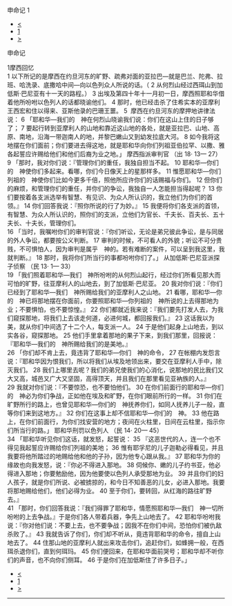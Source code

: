 ﻿





 申命记 1




* [<](bible/NUM36.md)
* [1](bible/DEU.md)
* [>](bible/DEU02.md)



申命记 
 
1摩西回忆  
1 以下所记的是摩西在约旦河东的旷野、疏弗对面的亚拉巴—就是巴兰、陀弗、拉班、哈洗录、底撒哈中间—向以色列众人所说的话。（ 
2 从何烈山经过西珥山到加低斯·巴尼亚有十一天的路程。） 
3 出埃及第四十年十一月初一日，摩西照耶和华借着他所吩咐以色列人的话都晓谕他们。 
4 那时，他已经击杀了住希实本的亚摩利王西宏和住以得来、亚斯他录的巴珊王噩。 
5  摩西在约旦河东的摩押地讲律法说： 
6 「耶和华—我们的　神在何烈山晓谕我们说：你们在这山上住的日子够了； 
7 要起行转到亚摩利人的山地和靠近这山地的各处，就是亚拉巴、山地、高原、南地，沿海一带迦南人的地，并黎巴嫩山又到幼发拉底大河。 
8 如今我将这地摆在你们面前；你们要进去得这地，就是耶和华向你们列祖亚伯拉罕、以撒、雅各起誓应许赐给他们和他们后裔为业之地。」 摩西指派审判官 （出
18·
13—
27）  
9 「那时，我对你们说：『管理你们的重任，我独自担当不起。 
10 耶和华—你们的　神使你们多起来。看哪，你们今日像天上的星那样多。 
11 惟愿耶和华—你们列祖的　神使你们比如今更多千倍，照他所应许你们的话赐福与你们。 
12 但你们的麻烦，和管理你们的重任，并你们的争讼，我独自一人怎能担当得起呢？ 
13 你们要按着各支派选举有智慧、有见识、为众人所认识的，我立他们为你们的首领。』 
14 你们回答我说：『照你所说的行了为妙。』 
15 我便将你们各支派的首领，有智慧、为众人所认识的，照你们的支派，立他们为官长、千夫长、百夫长、五十夫长、十夫长，管理你们。  
16 「当时，我嘱咐你们的审判官说：『你们听讼，无论是弟兄彼此争讼，是与同居的外人争讼，都要按公义判断。 
17 审判的时候，不可看人的外貌；听讼不可分贵贱，不可惧怕人，因为审判是属乎　神的。若有难断的案件，可以呈到我这里，我就判断。』 
18 那时，我将你们所当行的事都吩咐你们了。」 从加低斯·巴尼亚派探子侦察 （民
13·
1—
33）  
19 「我们照着耶和华—我们　神所吩咐的从何烈山起行，经过你们所看见那大而可怕的旷野，往亚摩利人的山地去，到了加低斯·巴尼亚。 
20 我对你们说：『你们已经到了耶和华—我们　神所赐给我们的亚摩利人之山地。 
21 看哪，耶和华—你的　神已将那地摆在你面前，你要照耶和华—你列祖的　神所说的上去得那地为业；不要惧怕，也不要惊惶。』 
22 你们都就近我来说：『我们要先打发人去，为我们窥探那地，将我们上去该走何道，必进何城，都回报我们。』 
23 这话我以为美，就从你们中间选了十二个人，每支派一人。 
24 于是他们起身上山地去，到以实各谷，窥探那地。 
25 他们手里拿着那地的果子下来，到我们那里，回报说：『耶和华—我们的　神所赐给我们的是美地。』  
26 「你们却不肯上去，竟违背了耶和华—你们　神的命令， 
27 在帐棚内发怨言说：『耶和华因为恨我们，所以将我们从埃及地领出来，要交在亚摩利人手中，除灭我们。 
28 我们上哪里去呢？我们的弟兄使我们的心消化，说那地的民比我们又大又高，城邑又广大又坚固，高得顶天，并且我们在那里看见亚衲族的人。』 
29 我就对你们说：『不要惊恐，也不要怕他们。 
30 在你们前面行的耶和华—你们的　神必为你们争战，正如他在埃及和旷野，在你们眼前所行的一样。 
31 你们在旷野所行的路上，也曾见耶和华—你们的　神抚养你们，如同人抚养儿子一般，直等你们来到这地方。』 
32 你们在这事上却不信耶和华—你们的　神。 
33 他在路上，在你们前面行，为你们找安营的地方；夜间在火柱里，日间在云柱里，指示你们所当行的路。」 耶和华刑罚以色列人 （民
14·
20—
45）  
34 「耶和华听见你们这话，就发怒，起誓说： 
35 『这恶世代的人，连一个也不得见我起誓应许赐给你们列祖的美地； 
36 惟有耶孚尼的儿子迦勒必得看见，并且我要将他所踏过的地赐给他和他的子孙，因为他专心跟从我。』 
37 耶和华为你的缘故也向我发怒，说：『你必不得进入那地。 
38 伺候你、嫩的儿子约书亚，他必得进入那地；你要勉励他，因为他要使以色列人承受那地为业。 
39 并且你们的妇人孩子，就是你们所说、必被掳掠的，和今日不知善恶的儿女，必进入那地。我要将那地赐给他们，他们必得为业。 
40 至于你们，要转回，从红海的路往旷野去。』  
41 「那时，你们回答我说：『我们得罪了耶和华，情愿照耶和华—我们　神一切所吩咐的上去争战。』于是你们各人带着兵器，争先上山地去了。 
42 耶和华吩咐我说：『你对他们说：不要上去，也不要争战；因我不在你们中间，恐怕你们被仇敌杀败了。』 
43 我就告诉了你们，你们却不听从，竟违背耶和华的命令，擅自上山地去了。 
44 住那山地的亚摩利人就出来攻击你们，追赶你们，如蜂拥一般，在西珥杀退你们，直到何珥玛。 
45 你们便回来，在耶和华面前哭号；耶和华却不听你们的声音，也不向你们侧耳。 
46 于是你们在加低斯住了许多日子。」 
* [<](bible/NUM36.md)
* [1](bible/DEU.md)
* [>](bible/DEU02.md)





---









